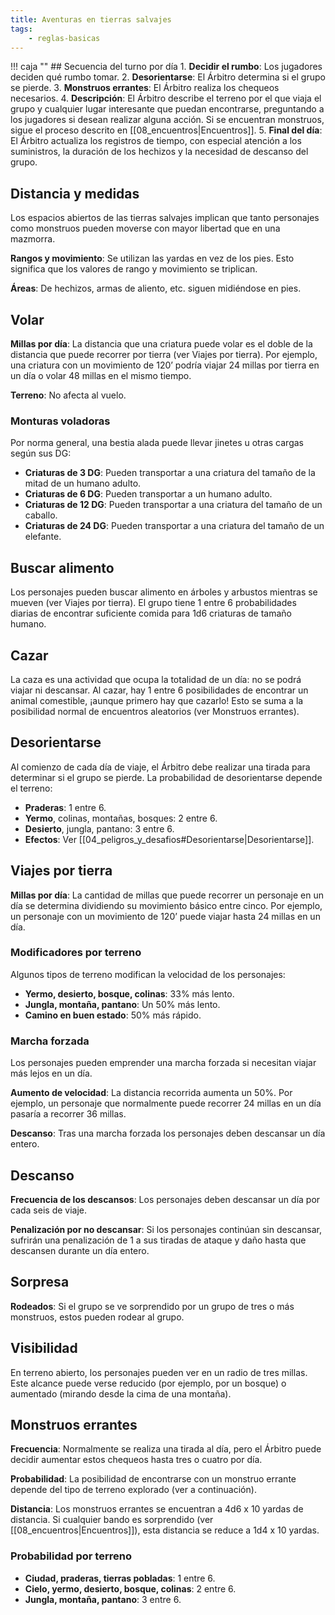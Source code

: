 ```yaml
---
title: Aventuras en tierras salvajes
tags:
    - reglas-basicas
---
```


!!! caja ""
    ## Secuencia del turno por día
    1. **Decidir el rumbo**: Los jugadores deciden qué rumbo tomar.
    2. **Desorientarse**: El Árbitro determina si el grupo se pierde.
    3. **Monstruos errantes**: El Árbitro realiza los chequeos necesarios.
    4. **Descripción**: El Árbitro describe el terreno por el que viaja el grupo y cualquier lugar interesante que puedan encontrarse, preguntando a los jugadores si desean realizar alguna acción. Si se encuentran monstruos, sigue el proceso descrito en [[08_encuentros|Encuentros]].
    5. **Final del día**: El Árbitro actualiza los registros de tiempo, con especial atención a los suministros, la duración de los hechizos y la necesidad de descanso del grupo.


## Distancia y medidas
Los espacios abiertos de las tierras salvajes implican que tanto personajes como monstruos pueden moverse con mayor libertad que en una mazmorra.

**Rangos y movimiento**: Se utilizan las yardas en vez de los pies. Esto significa que los valores de rango y movimiento se triplican.

**Áreas**: De hechizos, armas de aliento, etc. siguen midiéndose en pies.

## Volar
**Millas por día**: La distancia que una criatura puede volar es el doble de la distancia que puede recorrer por tierra (ver Viajes por tierra). Por ejemplo, una criatura con un movimiento de 120’ podría viajar 24 millas por tierra en un día o volar 48 millas en el mismo tiempo.

**Terreno**: No afecta al vuelo.

### Monturas voladoras
Por norma general, una bestia alada puede llevar jinetes u otras cargas según sus DG:

-  **Criaturas de 3 DG**: Pueden transportar a una criatura del tamaño de la mitad de un humano adulto.
-  **Criaturas de 6 DG**: Pueden transportar a un humano adulto.
-  **Criaturas de 12 DG**: Pueden transportar a una criatura del tamaño de un caballo.
-  **Criaturas de 24 DG**: Pueden transportar a una criatura del tamaño de un elefante.

## Buscar alimento
Los personajes pueden buscar alimento en árboles y arbustos mientras se mueven (ver Viajes por tierra). El grupo tiene 1 entre 6 probabilidades diarias de encontrar suficiente comida para 1d6 criaturas de tamaño humano.

## Cazar
La caza es una actividad que ocupa la totalidad de un día: no se podrá viajar ni descansar. Al cazar, hay 1 entre 6 posibilidades de encontrar un animal comestible, ¡aunque primero hay que cazarlo! Esto se suma a la posibilidad normal de encuentros aleatorios (ver Monstruos errantes).

## Desorientarse
Al comienzo de cada día de viaje, el Árbitro debe realizar una tirada para determinar si el grupo se pierde. La probabilidad de desorientarse depende el terreno:

-  **Praderas**: 1 entre 6.
-  **Yermo**, colinas, montañas, bosques: 2 entre 6.
-  **Desierto**, jungla, pantano: 3 entre 6.
-  **Efectos**: Ver [[04_peligros_y_desafios#Desorientarse|Desorientarse]].

## Viajes por tierra
**Millas por día**: La cantidad de millas que puede recorrer un personaje en un día se determina dividiendo su movimiento básico entre cinco. Por ejemplo, un personaje con un movimiento de 120’ puede viajar hasta 24 millas en un día.

### Modificadores por terreno
Algunos tipos de terreno modifican la velocidad de los personajes:

-  **Yermo, desierto, bosque, colinas**: 33% más lento.
-  **Jungla, montaña, pantano**: Un 50% más lento.
-  **Camino en buen estado**: 50% más rápido.

### Marcha forzada
Los personajes pueden emprender una marcha forzada si necesitan viajar más lejos en un día.

**Aumento de velocidad**: La distancia recorrida aumenta un 50%. Por ejemplo, un personaje que normalmente puede recorrer 24 millas en un día pasaría a recorrer 36 millas.

**Descanso**: Tras una marcha forzada los personajes deben descansar un día entero.

## Descanso
**Frecuencia de los descansos**: Los personajes deben descansar un día por cada seis de viaje.

**Penalización por no descansar**: Si los personajes continúan sin descansar, sufrirán una penalización de 1 a sus tiradas de ataque y daño hasta que descansen durante un día entero.

## Sorpresa
**Rodeados**: Si el grupo se ve sorprendido por un grupo de tres o más monstruos, estos pueden rodear al grupo.

## Visibilidad
En terreno abierto, los personajes pueden ver en un radio de tres millas. Este alcance puede verse reducido (por ejemplo, por un bosque) o aumentado (mirando desde la cima de una montaña).

## Monstruos errantes
**Frecuencia**: Normalmente se realiza una tirada al día, pero el Árbitro puede decidir aumentar estos chequeos hasta tres o cuatro por día.

**Probabilidad**: La posibilidad de encontrarse con un monstruo errante depende del tipo de terreno explorado (ver a continuación).

**Distancia**: Los monstruos errantes se encuentran a 4d6 x 10 yardas de distancia. Si cualquier bando es sorprendido (ver [[08_encuentros|Encuentros]]), esta distancia se reduce a 1d4 x 10 yardas.

### Probabilidad por terreno

-  **Ciudad, praderas, tierras pobladas**: 1 entre 6.
-  **Cielo, yermo, desierto, bosque, colinas**: 2 entre 6.
-  **Jungla, montaña, pantano**: 3 entre 6.
